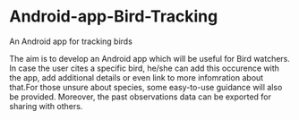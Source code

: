 # Android-app-Bird-Tracking
An Android app for tracking birds

The aim is to develop an Android app which will be useful for Bird watchers. In case the user cites a specific bird, he/she can add this occurence with the app, add additional details or even link to more infomration about that.For those unsure about species, some easy-to-use guidance will also be provided. Moreover, the past observations data can be exported for sharing with others. 
